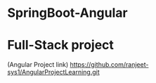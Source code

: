 # SpringBoot-Angular
# Full-Stack project
(Angular Project link)
https://github.com/ranjeet-sys1/AngularProjectLearning.git

